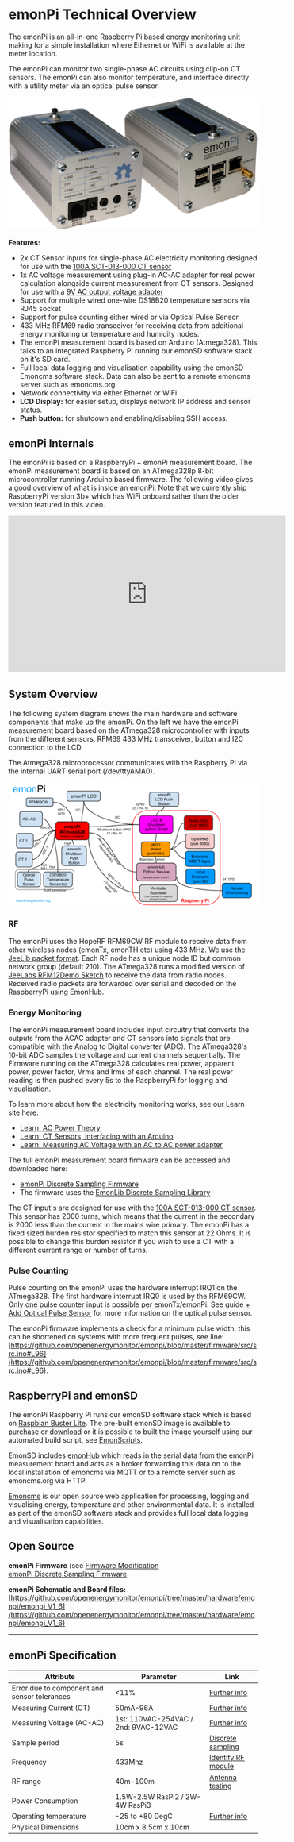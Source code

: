 # emonPi Technical Overview

The emonPi is an all-in-one Raspberry Pi based energy monitoring unit making for a simple installation where Ethernet or WiFi is available at the meter location.

The emonPi can monitor two single-phase AC circuits using clip-on CT sensors. The emonPi can also monitor temperature, and interface directly with a utility meter via an optical pulse sensor.

![emonpi](img/emonPi_shop_photo.png)

**Features:**

- 2x CT Sensor inputs for single-phase AC electricity monitoring designed for use with the [100A SCT-013-000 CT sensor](https://shop.openenergymonitor.com/100a-max-clip-on-current-sensor-ct/)
- 1x AC voltage measurement using plug-in AC-AC adapter for real power calculation alongside current measurement from CT sensors. Designed for use with a [9V AC output voltage adapter](https://shop.openenergymonitor.com/ac-ac-power-supply-adapter-ac-voltage-sensor-uk-plug/)
- Support for multiple wired one-wire DS18B20 temperature sensors via RJ45 socket
- Support for pulse counting either wired or via Optical Pulse Sensor
- 433 MHz RFM69 radio transceiver for receiving data from additional energy monitoring or temperature and humidity nodes.
- The emonPi measurement board is based on Arduino (Atmega328). This talks to an integrated Raspberry Pi running our emonSD software stack on it's SD card.
- Full local data logging and visualisation capability using the emonSD Emoncms software stack. Data can also be sent to a remote emoncms server such as emoncms.org.
- Network connectivity via either Ethernet or WiFi.
- **LCD Display:** for easier setup, displays network IP address and sensor status.
- **Push button:** for shutdown and enabling/disabling SSH access.

## emonPi Internals

The emonPi is based on a RaspberryPi + emonPi measurement board. The emonPi measurement board is based on an ATmega328p 8-bit microcontroller running Arduino based firmware. The following video gives a good overview of what is inside an emonPi. Note that we currently ship RaspberryPi version 3b+ which has WiFi onboard rather than the older version featured in this video.

<div class='videoWrapper'>
<iframe width="560" height="315" src="https://www.youtube.com/embed/lc2LzCZnySo" frameborder="0" allowfullscreen></iframe>
</div>

## System Overview

The following system diagram shows the main hardware and software components that make up the emonPi. On the left we have the emonPi measurement board based on the ATmega328 microcontroller with inputs from the different sensors, RFM69 433 MHz transceiver, button and I2C connection to the LCD. 

The Atmega328 microprocessor communicates with the Raspberry Pi via the internal UART serial port (/dev/ttyAMA0).

![emonPi system diagram](img/emonPi_System_Diagram.png)

### RF

The emonPi uses the HopeRF RFM69CW RF module to receive data from other wireless nodes (emonTx, emonTH etc) using 433 MHz. We use the [JeeLib packet format](http://jeelabs.org/2011/06/09/rf12-packet-format-and-design/). Each RF node has a unique node ID but common network group (default 210). The ATmega328 runs a modified version of [JeeLabs RFM12Demo Sketch](http://jeelabs.net/projects/jeelib/wiki/RF12demo) to receive the data from radio nodes. Received radio packets are forwarded over serial and decoded on the RaspberryPi using EmonHub.

### Energy Monitoring

The emonPi measurement board includes input circuitry that converts the outputs from the ACAC adapter and CT sensors into signals that are compatible with the Analog to Digital converter (ADC). The ATmega328's 10-bit ADC samples the voltage and current channels sequentially. The Firmware running on the ATmega328 calculates real power, apparent power, power factor, Vrms and Irms of each channel. The real power reading is then pushed every 5s to the RaspberryPi for logging and visualisation.

To learn more about how the electricity monitoring works, see our Learn site here:

- [Learn: AC Power Theory](https://learn.openenergymonitor.org/electricity-monitoring/ac-power-theory/introduction)
- [Learn: CT Sensors, interfacing with an Arduino](https://learn.openenergymonitor.org/electricity-monitoring/ct-sensors/interface-with-arduino)
- [Learn: Measuring AC Voltage with an AC to AC power adapter](https://learn.openenergymonitor.org/electricity-monitoring/voltage-sensing/measuring-voltage-with-an-acac-power-adapter)

The full emonPi measurement board firmware can be accessed and downloaded here:

- [emonPi Discrete Sampling Firmware](https://github.com/openenergymonitor/emonpi/tree/master/firmware)
- The firmware uses the [EmonLib Discrete Sampling Library](https://github.com/openenergymonitor/EmonLib/)

The CT input's are designed for use with the [100A SCT-013-000 CT sensor](https://shop.openenergymonitor.com/100a-max-clip-on-current-sensor-ct/). This sensor has 2000 turns, which means that the current in the secondary is 2000 less than the current in the mains wire primary. The emonPi has a fixed sized burden resistor specified to match this sensor at 22 Ohms. It is possible to change this burden resistor if you wish to use a CT with a different current range or number of turns.

### Pulse Counting

Pulse counting on the emonPi uses the hardware interrupt IRQ1 on the ATmega328. The first hardware interrupt IRQ0 is used by the RFM69CW. Only one pulse counter input is possible per emonTx/emonPi. See guide [+ Add Optical Pulse Sensor](/setup/optical-pulse-sensor/) for more information on the optical pulse sensor.

The emonPi firmware implements a check for a minimum pulse width, this can be shortened on systems with more frequent pulses, see line: [https://github.com/openenergymonitor/emonpi/blob/master/firmware/src/src.ino#L96](https://github.com/openenergymonitor/emonpi/blob/master/firmware/src/src.ino#L96).

## RaspberryPi and emonSD

The emonPi Raspberry Pi runs our emonSD software stack which is based on [Raspbian Buster Lite](https://www.raspberrypi.org/downloads/raspbian/). The pre-built emonSD image is available to [purchase](https://shop.openenergymonitor.com/emonsd-pre-loaded-raspberry-pi-sd-card/) or [download](https://github.com/openenergymonitor/emonpi/wiki/emonSD-pre-built-SD-card-Download-&-Change-Log) or it is possible to built the image yourself using our automated build script, see [EmonScripts](https://github.com/openenergymonitor/EmonScripts).

EmonSD includes [emonHub](https://github.com/openenergymonitor/emonhub) which reads in the serial data from the emonPi measurement board and acts as a broker forwarding this data on to the local installation of emoncms via MQTT or to a remote server such as emoncms.org via HTTP. 

[Emoncms](https://github.com/emoncms/emoncms) is our open source web application for processing, logging and visualising energy, temperature and other environmental data. It is installed as part of the emonSD software stack and provides full local data logging and visualisation capabilities.

## Open Source

**emonPi Firmware** (see [Firmware Modification](/technical/compiling)<br>
[emonPi Discrete Sampling Firmware](https://github.com/openenergymonitor/emonpi/tree/master/firmware)

**emonPi Schematic and Board files:**<br> [https://github.com/openenergymonitor/emonpi/tree/master/hardware/emonpi/emonpi_V1_6](https://github.com/openenergymonitor/emonpi/tree/master/hardware/emonpi/emonpi_V1_6)

---

## emonPi Specification

| Attribute                          | Parameter  | Link |
|---|---|---|
| Error due to component and sensor tolerances | <11% | [Further info](https://openenergymonitor.org/emon/buildingblocks/emontx-error-sources)
| Measuring Current (CT)                  |50mA-96A | [Further info](https://openenergymonitor.org/emon/buildingblocks/ct-sensors-interface)
| Measuring Voltage (AC-AC)                  | 1st: 110VAC-254VAC / 2nd: 9VAC-12VAC| [Further info](https://openenergymonitor.org/emon/buildingblocks/measuring-voltage-with-an-acac-power-adapter)
| Sample period                       |  5s  | [Discrete sampling](https://github.com/openenergymonitor/emonpi/blob/master/firmware/firmware/firmware.ino)
| Frequency | 433Mhz | [Identify RF module](https://openenergymonitor.org/emon/buildingblocks/which-radio-module)
| RF range | 40m-100m | [Antenna testing](https://blog.openenergymonitor.org/2014/03/emontx-v3-antenna-testing/)
| Power Consumption | 1.5W-2.5W RasPi2 / 2W-4W RasPi3 |
| Operating temperature | -25 to +80 DegC | [Further info](https://www.raspberrypi.org/help/faqs/#performanceOperatingTemperature)
| Physical Dimensions | 10cm x 8.5cm x 10cm |

